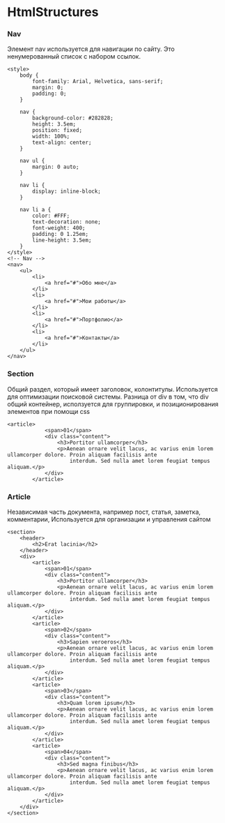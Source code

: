 # HtmlStructures

### Nav
Элемент nav используется для навигации по сайту. 
     Это ненумерованный список с набором ссылок.
```
<style>
    body {
        font-family: Arial, Helvetica, sans-serif;
        margin: 0;
        padding: 0;
    }

    nav {
        background-color: #282828;
        height: 3.5em;
        position: fixed;
        width: 100%;
        text-align: center;
    }

    nav ul {
        margin: 0 auto;
    }

    nav li {
        display: inline-block;
    }

    nav li a {
        color: #FFF;
        text-decoration: none;
        font-weight: 400;
        padding: 0 1.25em;
        line-height: 3.5em;
    }
</style>
<!-- Nav -->
<nav>
    <ul>
        <li>
            <a href="#">Обо мне</a>
        </li>
        <li>
            <a href="#">Мои работы</a>
        </li>
        <li>
            <a href="#">Портфолио</a>
        </li>
        <li>
            <a href="#">Контакты</a>
        </li>
    </ul>
</nav>
```

### Section
Общий раздел, который имеет заголовок, колонтитулы.
Используется для оптимизации поисковой системы.
Разница от div в том, что div общий контейнер, исползуется для группировки, и позиционирования элементов при помощи css
```
<article>
            <span>01</span>
            <div class="content">
                <h3>Portitor ullamcorper</h3>
                <p>Aenean ornare velit lacus, ac varius enim lorem ullamcorper dolore. Proin aliquam facilisis ante
                    interdum. Sed nulla amet lorem feugiat tempus aliquam.</p>
            </div>
        </article>
```
### Article
Независимая часть документа, например пост, статья, заметка, комментарии, 
Используется для организации и управления сайтом
```
<section>
    <header>
        <h2>Erat lacinia</h2>
    </header>
    <div>
        <article>
            <span>01</span>
            <div class="content">
                <h3>Portitor ullamcorper</h3>
                <p>Aenean ornare velit lacus, ac varius enim lorem ullamcorper dolore. Proin aliquam facilisis ante
                    interdum. Sed nulla amet lorem feugiat tempus aliquam.</p>
            </div>
        </article>
        <article>
            <span>02</span>
            <div class="content">
                <h3>Sapien veroeros</h3>
                <p>Aenean ornare velit lacus, ac varius enim lorem ullamcorper dolore. Proin aliquam facilisis ante
                    interdum. Sed nulla amet lorem feugiat tempus aliquam.</p>
            </div>
        </article>
        <article>
            <span>03</span>
            <div class="content">
                <h3>Quam lorem ipsum</h3>
                <p>Aenean ornare velit lacus, ac varius enim lorem ullamcorper dolore. Proin aliquam facilisis ante
                    interdum. Sed nulla amet lorem feugiat tempus aliquam.</p>
            </div>
        </article>
        <article>
            <span>04</span>
            <div class="content">
                <h3>Sed magna finibus</h3>
                <p>Aenean ornare velit lacus, ac varius enim lorem ullamcorper dolore. Proin aliquam facilisis ante
                    interdum. Sed nulla amet lorem feugiat tempus aliquam.</p>
            </div>
        </article>
    </div>
</section>
```

